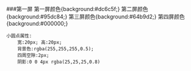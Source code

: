###第一屏
	第一屏颜色{background:#dc6c5f;}
	第二屏颜色{background:#95dc84;}
	第三屏颜色{background:#64b9d2;}
	第四屏颜色{background:#000000;}

	小圆点属性:
		宽:20px; 高:20px;
		背景色:rgba(255,255,255,0.5);
		四周空隙:2px; 
		阴影:0 0 4px rgba(25,25,25,0.8)